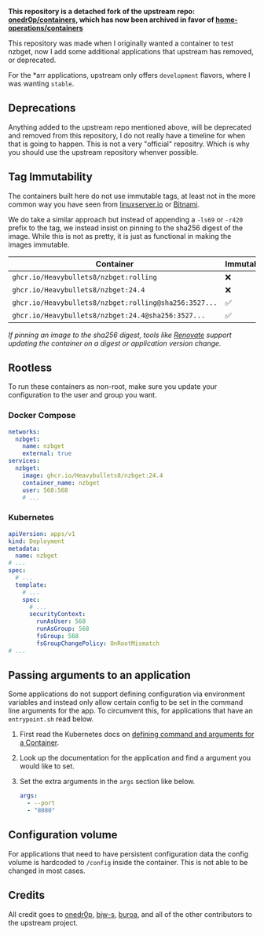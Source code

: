 **This repository is a detached fork of the upstream repo:
[onedr0p/containers](https://github.com/onedr0p/containers), which has now been
archived in favor of
[home-operations/containers](https://github.com/home-operations/containers)**

This repository was made when I originally wanted a container to test nzbget,
now I add some additional applications that upstream has removed, or deprecated.

For the *arr applications, upstream only offers `development` flavors, where I
was wanting `stable`.

## Deprecations

Anything added to the upstream repo mentioned above, will be deprecated and
removed from this repository, I do not really have a timeline for when that is
going to happen. This is not a very "official" repositry. Which is why you
should use the upstream repository whenver possible.

## Tag Immutability

The containers built here do not use immutable tags, at least not in the more
common way you have seen from [linuxserver.io](https://fleet.linuxserver.io/) or
[Bitnami](https://bitnami.com/stacks/containers).

We do take a similar approach but instead of appending a `-ls69` or `-r420`
prefix to the tag, we instead insist on pinning to the sha256 digest of the
image. While this is not as pretty, it is just as functional in making the
images immutable.

| Container                                             | Immutable |
| ----------------------------------------------------- | --------- |
| `ghcr.io/Heavybullets8/nzbget:rolling`                | ❌        |
| `ghcr.io/Heavybullets8/nzbget:24.4`                   | ❌        |
| `ghcr.io/Heavybullets8/nzbget:rolling@sha256:3527...` | ✅        |
| `ghcr.io/Heavybullets8/nzbget:24.4@sha256:3527...`    | ✅        |

_If pinning an image to the sha256 digest, tools like
[Renovate](https://github.com/renovatebot/renovate) support updating the
container on a digest or application version change._

## Rootless

To run these containers as non-root, make sure you update your configuration to
the user and group you want.

### Docker Compose

```yaml
networks:
  nzbget:
    name: nzbget
    external: true
services:
  nzbget:
    image: ghcr.io/Heavybullets8/nzbget:24.4
    container_name: nzbget
    user: 568:568
    # ...
```

### Kubernetes

```yaml
apiVersion: apps/v1
kind: Deployment
metadata:
  name: nzbget
# ...
spec:
  # ...
  template:
    # ...
    spec:
      # ...
      securityContext:
        runAsUser: 568
        runAsGroup: 568
        fsGroup: 568
        fsGroupChangePolicy: OnRootMismatch
# ...
```

## Passing arguments to an application

Some applications do not support defining configuration via environment
variables and instead only allow certain config to be set in the command line
arguments for the app. To circumvent this, for applications that have an
`entrypoint.sh` read below.

1. First read the Kubernetes docs on
   [defining command and arguments for a Container](https://kubernetes.io/docs/tasks/inject-data-application/define-command-argument-container/).
2. Look up the documentation for the application and find a argument you would
   like to set.
3. Set the extra arguments in the `args` section like below.

   ```yaml
   args:
     - --port
     - "8080"
   ```

## Configuration volume

For applications that need to have persistent configuration data the config
volume is hardcoded to `/config` inside the container. This is not able to be
changed in most cases.

## Credits

All credit goes to [onedr0p](https://github.com/onedr0p),
[bjw-s](https://github.com/bjw-s), [buroa](https://github.com/buroa), and all of
the other contributors to the upstream project.
